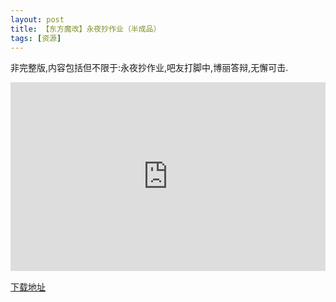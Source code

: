 ```yaml
---
layout: post
title: 【东方魔改】永夜抄作业（半成品）
tags: [资源]
---
```


非完整版,内容包括但不限于:永夜抄作业,吧友打脚中,博丽答辩,无懈可击.

<div style="position: relative; padding: 30% 45%;">
<iframe style="position: absolute; width: 100%; height: 100%; left: 0; top: 0;" src="https://player.bilibili.com/player.html?aid=306443590&bvid=BV1LA411R717&cid=927385248&page=1&as_wide=1&high_quality=1&danmaku=1" frameborder="no" scrolling="no"></iframe>
</div>

[下载地址](https://chopin.lanzoue.com/ijMNs0zdyj5c)